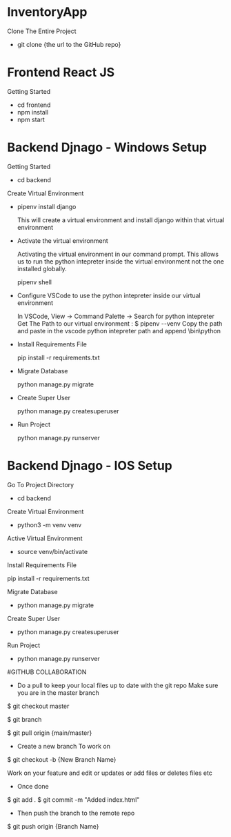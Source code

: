 # InventoryApp


Clone The Entire Project

- git clone {the url to the GitHub repo}

# Frontend React JS

Getting Started

- cd frontend
- npm install
- npm start



# Backend Djnago - Windows Setup

Getting Started

- cd backend

Create Virtual Environment

- pipenv install django 

    This will create a virtual environment and install django within that virtual environment
 
- Activate the virtual environment

  Activating the virtual environment in our command prompt. This allows us to run the python intepreter inside the
  virtual environment not the one installed globally.
 
  pipenv shell
  
- Configure VSCode to use the python intepreter inside our virtual environment

  In VSCode, View -> Command Palette -> Search for python intepreter
  Get The Path to our virtual environment : $ pipenv --venv
  Copy the path and paste in the vscode python intepreter path and append \bin\python


- Install Requirements File

  pip install -r requirements.txt

- Migrate Database

  python manage.py migrate

- Create Super User

  python manage.py createsuperuser

- Run Project

  python manage.py runserver
  
  

# Backend Djnago - IOS Setup

Go To Project Directory

- cd backend

Create Virtual Environment

- python3 -m venv venv

Active Virtual Environment

- source venv/bin/activate

Install Requirements File

pip install -r requirements.txt

Migrate Database

- python manage.py migrate

Create Super User

- python manage.py createsuperuser

Run Project

- python manage.py runserver




#GITHUB COLLABORATION

- Do a pull to keep your local files up to date with the git repo
  Make sure you are in the master branch

$ git checkout master

$ git branch

$ git pull origin {main/master}

- Create a new branch To work on

$ git checkout -b {New Branch Name}

  Work on your feature and edit or updates or add files or deletes files etc

- Once done

$ git add .
$ git commit  -m "Added index.html" 

- Then push the branch to the remote repo

$ git push origin {Branch Name}
